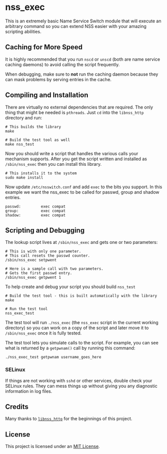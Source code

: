 nss_exec
========

This is an extremely basic Name Service Switch module that will execute an arbitrary command so you can extend NSS easier with your amazing scripting abilities.


Caching for More Speed
----------------------

It is highly recommended that you run `nscd` or `unscd` (both are name service caching daemons) to avoid calling the script frequently.

When debugging, make sure to **not** run the caching daemon because they can mask problems by serving entries in the cache.


Compiling and Installation
--------------------------

There are virtually no external dependencies that are required.  The only thing that might be needed is `pthreads`.  Just `cd` into the `libnss_http` directory and run:

    # This builds the library
    make

    # Build the test tool as well
    make nss_test

Now you should write a script that handles the various calls your mechanism supports.  After you get the script written and installed as `/sbin/nss_exec` then you can install this library.

    # This installs it to the system
    sudo make install

Now update `/etc/nsswitch.conf` and add `exec` to the bits you support.  In this example we want the nss_exec to be called for passwd, group and shadow entries.

    passwd:         exec compat
    group:          exec compat
    shadow:         exec compat


Scripting and Debugging
-----------------------

The lookup script lives at `/sbin/nss_exec` and gets one or two parameters:

    # This is with only one parameter.
    # This call resets the passwd counter.
    /sbin/nss_exec setpwent

    # Here is a sample call with two parameters.
    # Gets the first passwd entry.
    /sbin/nss_exec getpwent 1

To help create and debug your script you should build `nss_test`

    # Build the test tool - this is built automatically with the library
    make

    # Run the test tool
    nss_exec_test

The test tool will run `./nss_exec` (the `nss_exec` script in the current working directory) so you can work on a copy of the script and later move it to `/sbin/nss_exec` once it is fully tested.

The test tool lets you simulate calls to the script.  For example, you can see what is returned by a `getpwnam()` call by running this command:

    ./nss_exec_test getpwnam username_goes_here


### SELinux

If things are not working with `sshd` or other services, double check your SELinux rules.  They can mess things up without giving you any diagnostic information in log files.


Credits
-------

Many thanks to [`libnss_http`](https://github.com/gmjosack/nss_http) for the beginnings of this project.


License
-------

This project is licensed under an [MIT License](LICENSE.md).
